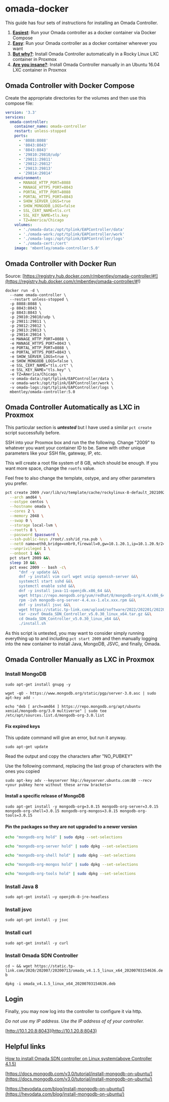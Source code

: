 # omada-docker

This guide has four sets of instructions for installing an Omada Controller.

1. [**Easiest**](#omada-controller-with-docker-compose): Run your Omada controller as a docker container via Docker Compose
2. [**Easy**](#omada-controller-with-docker-run): Run your Omada controller as a docker container wherever you want
3. [**But why?**](#omada-controller-automatically-as-lxc-in-proxmox): Install Omada Controller automatically in a Rocky Linux LXC container in Proxmox
4. [**Are you insane?**](#omada-controller-manually-as-lxc-in-proxmox): Install Omada Controller manually in an Ubuntu 16.04 LXC container in Proxmox

## Omada Controller with Docker Compose

Create the appropriate directories for the volumes and then use this compose file:

```yaml
version: '3.3'
services:
  omada-controller:
    container_name: omada-controller
    restart: unless-stopped
    ports:
      - '8088:8088'
      - '8043:8043'
      - '8843:8843'
      - '29810:29810/udp'
      - '29811:29811'
      - '29812:29812'
      - '29813:29813'
      - '29814:29814'
    environment:
      - MANAGE_HTTP_PORT=8088
      - MANAGE_HTTPS_PORT=8043
      - PORTAL_HTTP_PORT=8088
      - PORTAL_HTTPS_PORT=8843
      - SHOW_SERVER_LOGS=true
      - SHOW_MONGODB_LOGS=false
      - SSL_CERT_NAME=tls.crt
      - SSL_KEY_NAME=tls.key
      - TZ=America/Chicago
    volumes:
      - './omada-data:/opt/tplink/EAPController/data'
      - './omada-work:/opt/tplink/EAPController/work'
      - './omada-logs:/opt/tplink/EAPController/logs'
      - './omada-cert:/cert'
    image: 'mbentley/omada-controller:5.0'
```

## Omada Controller with Docker Run

Source: [https://registry.hub.docker.com/r/mbentley/omada-controller/#!](https://registry.hub.docker.com/r/mbentley/omada-controller/#!)

```docker
docker run -d \
  --name omada-controller \
  --restart unless-stopped \
  -p 8088:8088 \
  -p 8043:8043 \
  -p 8843:8843 \
  -p 29810:29810/udp \
  -p 29811:29811 \
  -p 29812:29812 \
  -p 29813:29813 \
  -p 29814:29814 \
  -e MANAGE_HTTP_PORT=8088 \
  -e MANAGE_HTTPS_PORT=8043 \
  -e PORTAL_HTTP_PORT=8088 \
  -e PORTAL_HTTPS_PORT=8843 \
  -e SHOW_SERVER_LOGS=true \
  -e SHOW_MONGODB_LOGS=false \
  -e SSL_CERT_NAME="tls.crt" \
  -e SSL_KEY_NAME="tls.key" \
  -e TZ=America/Chicago \
  -v omada-data:/opt/tplink/EAPController/data \
  -v omada-work:/opt/tplink/EAPController/work \
  -v omada-logs:/opt/tplink/EAPController/logs \
  mbentley/omada-controller:5.0
```

## Omada Controller Automatically as LXC in Proxmox

This particular section is ***untested*** but I have used a similar `pct create` script successfully before.

SSH into your Proxmox box and run the the following. Change "2009" to whatever you want your container ID to be. Same with other unique parameters like your SSH file, gateway, IP, etc.

This will create a root file system of 8 GB, which should be enough. If you want more space, change the `rootfs` value.

Feel free to also change the template, ostype, and any other parameters you prefer.

```sh
pct create 2009 /var/lib/vz/template/cache/rockylinux-8-default_20210929_amd64.tar.xz \
  --arch amd64 \
  --ostype centos \
  --hostname omada \
  --cores 2 \
  --memory 2048 \
  --swap 0 \
  --storage local-lvm \
  --rootfs 8 \
  --password $password \
  --ssh-public-keys /root/.ssh/id_rsa.pub \
  --net0 name=eth0,bridge=vmbr0,firewall=0,gw=10.1.20.1,ip=10.1.20.9/24,type=veth \
  --unprivileged 1 \
  --onboot 1 &&\
  pct start 2009 &&\
  sleep 10 &&\
  pct exec 2009 -- bash -c\
      "dnf -y update &&\
      dnf -y install vim curl wget unzip openssh-server &&\
      systemctl start sshd &&\
      systemctl enable sshd &&\
      dnf -y install java-11-openjdk.x86_64 &&\
      wget https://repo.mongodb.org/yum/redhat/8/mongodb-org/4.4/x86_64/RPMS/mongodb-org-server-4.4.11-1.el8.x86_64.rpm &&\
      rpm -ivh mongodb-org-server-4.4.xx-1.elx.xxx.rpm &&\
      dnf -y install jsvc &&\
      wget https://static.tp-link.com/upload/software/2022/202201/20220120/Omada_SDN_Controller_v5.0.30_linux_x64.tar.gz &&\
      tar -zxvf Omada_SDN_Controller_v5.0.30_linux_x64.tar.gz &&\
      cd Omada_SDN_Controller_v5.0.30_linux_x64 &&\
      ./install.sh
```

As this script is untested, you may want to consider simply running everything up to and including `pct start 2009` and then manually logging into the new container to install Java, MongoDB, JSVC, and finally, Omada.

## Omada Controller Manually as LXC in Proxmox

### Install MongoDB

`sudo apt-get install gnupg -y`

`wget -qO - https://www.mongodb.org/static/pgp/server-3.0.asc | sudo apt-key add -`

`echo "deb [ arch=amd64 ] https://repo.mongodb.org/apt/ubuntu xenial/mongodb-org/3.0 multiverse" | sudo tee /etc/apt/sources.list.d/mongodb-org-3.0.list`

#### Fix expired keys

This update command will give an error, but run it anyway.

`sudo apt-get update`

Read the output and copy the characters after "NO_PUBKEY"

Use the following command, replacing the last group of characters with the ones you copied

`sudo apt-key adv --keyserver hkp://keyserver.ubuntu.com:80 --recv <your pubkey here without these arrow brackets>`

#### Install a specific release of MongoDB

`sudo apt-get install -y mongodb-org=3.0.15 mongodb-org-server=3.0.15 mongodb-org-shell=3.0.15 mongodb-org-mongos=3.0.15 mongodb-org-tools=3.0.15`

#### Pin the packages so they are not upgraded to a newer version

```bash
echo "mongodb-org hold" | sudo dpkg --set-selections
```
```bash
echo "mongodb-org-server hold" | sudo dpkg --set-selections
```
```bash
echo "mongodb-org-shell hold" | sudo dpkg --set-selections
```
```bash
echo "mongodb-org-mongos hold" | sudo dpkg --set-selections
```
```bash
echo "mongodb-org-tools hold" | sudo dpkg --set-selections
```

### Install Java 8

`sudo apt-get install –y openjdk-8-jre-headless`

### Install jsvc

`sudo apt-get install -y jsvc`

### Install curl

`sudo apt-get install -y curl`

### Install Omada SDN Controller

`cd ~ && wget https://static.tp-link.com/2020/202007/20200713/omada_v4.1.5_linux_x64_20200703154636.deb`

`dpkg -i omada_v4.1.5_linux_x64_20200703154636.deb`

## Login

Finally, you may now log into the controller to configure it via http.

*Do not use my IP address. Use the IP address of of your controller.*

[http://10.1.20.8:8043](http://10.1.20.8:8043)

## Helpful links

[How to install Omada SDN controller on Linux system(above Controller 4.1.5)](https://www.tp-link.com/us/support/faq/2917/)

[https://docs.mongodb.com/v3.0/tutorial/install-mongodb-on-ubuntu/](https://docs.mongodb.com/v3.0/tutorial/install-mongodb-on-ubuntu/)

[https://hevodata.com/blog/install-mongodb-on-ubuntu/](https://hevodata.com/blog/install-mongodb-on-ubuntu/)